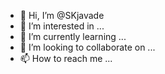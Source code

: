 - 👋 Hi, I’m @SKjavade
- 👀 I’m interested in ...
- 🌱 I’m currently learning ...
- 💞️ I’m looking to collaborate on ...
- 📫 How to reach me ...

<!---
SKjavade/SKjavade is a ✨ special ✨ repository because its `README.md` (this file) appears on your GitHub profile.
You can click the Preview link to take a look at your changes.
--->
